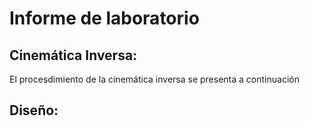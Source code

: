 # Informe de laboratorio


## Cinemática Inversa:
El procesdimiento  de la cinemática inversa se presenta a continuación 



## Diseño:

